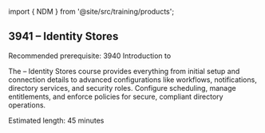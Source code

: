 import { NDM } from '@site/src/training/products';

## 3941 <NDM /> – Identity Stores

Recommended prerequisite: 3940 Introduction to <NDM />

The <NDM /> – Identity Stores course provides everything from initial setup and connection details to advanced configurations like workflows, notifications, directory services, and security roles. Configure scheduling, manage entitlements, and enforce policies for secure, compliant directory operations.

Estimated length: 45 minutes
